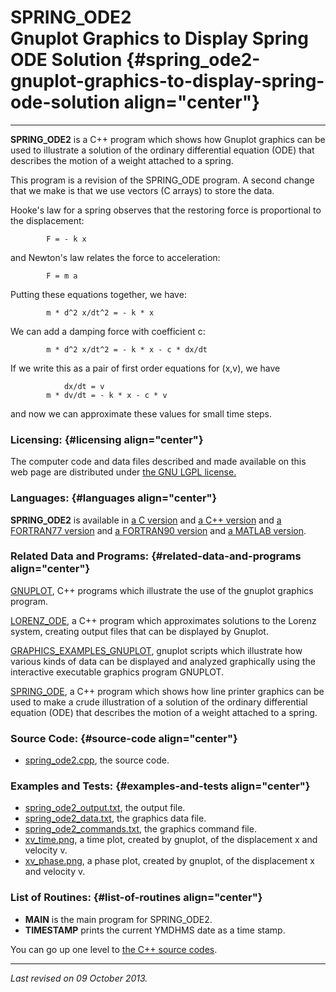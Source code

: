 SPRING\_ODE2\
Gnuplot Graphics to Display Spring ODE Solution {#spring_ode2-gnuplot-graphics-to-display-spring-ode-solution align="center"}
===============================================

------------------------------------------------------------------------

**SPRING\_ODE2** is a C++ program which shows how Gnuplot graphics can
be used to illustrate a solution of the ordinary differential equation
(ODE) that describes the motion of a weight attached to a spring.

This program is a revision of the SPRING\_ODE program. A second change
that we make is that we use vectors (C arrays) to store the data.

Hooke's law for a spring observes that the restoring force is
proportional to the displacement:

            F = - k x
          

and Newton's law relates the force to acceleration:

            F = m a
          

Putting these equations together, we have:

            m * d^2 x/dt^2 = - k * x
          

We can add a damping force with coefficient c:

            m * d^2 x/dt^2 = - k * x - c * dx/dt
          

If we write this as a pair of first order equations for (x,v), we have

                dx/dt = v
            m * dv/dt = - k * x - c * v
          

and now we can approximate these values for small time steps.

### Licensing: {#licensing align="center"}

The computer code and data files described and made available on this
web page are distributed under [the GNU LGPL
license.](../../txt/gnu_lgpl.txt)

### Languages: {#languages align="center"}

**SPRING\_ODE2** is available in [a C
version](../../c_src/spring_ode2/spring_ode2.html) and [a C++
version](../../cpp_src/spring_ode2/spring_ode2.html) and [a FORTRAN77
version](../../f77_src/spring_ode2/spring_ode2.html) and [a FORTRAN90
version](../../f_src/spring_ode2/spring_ode2.html) and [a MATLAB
version](../../m_src/spring_ode2/spring_ode2.html).

### Related Data and Programs: {#related-data-and-programs align="center"}

[GNUPLOT](../../cpp_src/gnuplot/gnuplot.html), C++ programs which
illustrate the use of the gnuplot graphics program.

[LORENZ\_ODE](../../cpp_src/lorenz_ode/lorenz_ode.html), a C++ program
which approximates solutions to the Lorenz system, creating output files
that can be displayed by Gnuplot.

[GRAPHICS\_EXAMPLES\_GNUPLOT](../../examples/graphics_examples_gnuplot/graphics_examples_gnuplot.html),
gnuplot scripts which illustrate how various kinds of data can be
displayed and analyzed graphically using the interactive executable
graphics program GNUPLOT.

[SPRING\_ODE](../../cpp_src/spring_ode/spring_ode.html), a C++ program
which shows how line printer graphics can be used to make a crude
illustration of a solution of the ordinary differential equation (ODE)
that describes the motion of a weight attached to a spring.

### Source Code: {#source-code align="center"}

-   [spring\_ode2.cpp](spring_ode2.cpp), the source code.

### Examples and Tests: {#examples-and-tests align="center"}

-   [spring\_ode2\_output.txt](spring_ode2_output.txt), the output file.
-   [spring\_ode2\_data.txt](spring_ode2_data.txt), the graphics data
    file.
-   [spring\_ode2\_commands.txt](spring_ode2_commands.txt), the graphics
    command file.
-   [xv\_time.png](xv_time.png), a time plot, created by gnuplot, of the
    displacement x and velocity v.
-   [xv\_phase.png](xv_phase.png), a phase plot, created by gnuplot, of
    the displacement x and velocity v.

### List of Routines: {#list-of-routines align="center"}

-   **MAIN** is the main program for SPRING\_ODE2.
-   **TIMESTAMP** prints the current YMDHMS date as a time stamp.

You can go up one level to [the C++ source codes](../cpp_src.html).

------------------------------------------------------------------------

*Last revised on 09 October 2013.*

